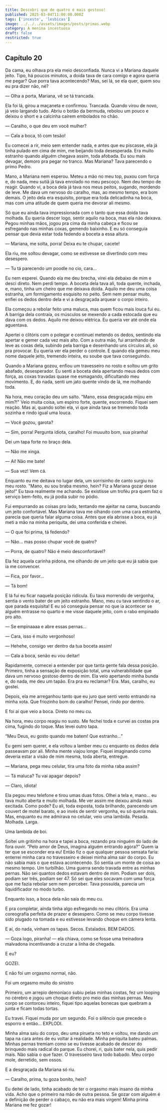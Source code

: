 ```yaml
---
title: Descobri que de quatro é mais gostoso!
published: 2025-03-04T11:00:00.000Z
tags: ['incesto', 'lesbicas']
image: ../../../assets/images/posts/primas.webp
category: A menina incestuosa
draft: false
restricted: true
---
```


## Capítulo 20

Da cama, eu olhava pra ela meio desconfiada. Nunca vi a Mariana daquele jeito. Tipo, há poucos minutos, a doida tava de cara comigo e agora queria me pegar? Que porra tava acontecendo? Mas, sei lá, se ela quer, quem sou eu pra dizer não, né?

— Olha a porta, Mariana, vê se tá trancada.

Ela foi lá, girou a maçaneta e confirmou. Trancada. Quando virou de novo, já veio largando tudo. Abriu o botão da bermuda, rebolou um pouco e deixou o short e a calcinha caírem embolados no chão.

— Caralho, o que deu em você mulher?

— Cala a boca, tô com tesão!

Eu comecei a rir, meio sem entender nada, e antes que eu piscasse, ela já tinha pulado em cima de mim, me beijando toda desesperada. Era muito estranho quando alguém chegava assim, toda afobada. Eu sou mais devagar, demoro pra pegar no tranco. Mas Mariana? Tava parecendo o primo Pedro.

Mano, a Mariana nem esperou. Meteu a mão no meu top, puxou com força e, do nada, meu sutiã já tava enrolado no meu pescoço. Nem deu tempo de reagir. Quando vi, a boca dela já tava nos meus peitos, sugando, mordendo de leve. Me dava um nervoso do caralho, mas, ao mesmo tempo, era bom demais. O jeito dela era esquisito, porque era toda delicadinha na boca, mas com uma atitude de quem queria me devorar ali mesmo.

Só que eu ainda tava impressionada com o tanto que essa doida tava molhada. Eu queria descer logo, sentir aquilo na boca, mas ela não deixava. Pegou minhas mãos, jogou pra cima da minha cabeça e ficou se esfregando nas minhas coxas, gemendo baixinho. E eu só conseguia pensar que devia estar toda fedendo a boceta a essa altura.

— Mariana, me solta, porra! Deixa eu te chupar, cacete!

Ela riu, me soltou devagar, como se estivesse se divertindo com meu desespero.

— Tu tá parecendo um poodle no cio, cara…

Eu nem esperei. Quando ela me deu brecha, virei ela debaixo de mim e desci direto. Nem perdi tempo. A boceta dela tava ali, toda quente, inchada, e, mano, tinha um cheiro que me deixava doida. Aquilo me deu uma coisa estranha, um formigamento esquisito no peito. Sem nem pensar muito, enfiei os dedos dentro dela e vi a desgraçada arquear o corpo inteiro.

Ela começou a rebolar feito uma maluca, mas quem ficou mais louca fui eu. A barriga dela contraía, os músculos se mexendo a cada estocada que eu dava com os dedos. Aquilo me deixou elétrica. Eu queria ver até onde ela aguentava.

Apertei o clitóris com o polegar e continuei metendo os dedos, sentindo ela apertar e gemer cada vez mais alto. Com a outra mão, fui arranhando de leve as coxas dela, subindo pela barriga e desenhando uns círculos ali, só pra provocar. Eu queria ver ela perder o controle. E quando ela gemeu meu nome daquele jeito, tremendo inteira, eu soube que tava conseguindo.

Quando a Mariana gozou, enfiou um travesseiro no rosto e soltou um grito abafado, desesperador. Eu senti a boceta dela apertando meus dedos com força, as coxas travadas quase me esmagando, dificultando meu movimento. E, do nada, senti um jato quente vindo de lá, me molhando toda.

Na hora, meu coração deu um salto. "Mano, essa desgraçada mijou em mim?!" Veio muita coisa, um espirro forte, quente, escorrendo. Fiquei sem reação. Mas aí, quando soltei ela, vi que ainda tava se tremendo toda sozinha e rindo igual uma louca.

— Você gozou, garota?

— Sim, porra! Pergunta idiota, caralho! Foi muuuito bom, sua piranha!

Dei um tapa forte no braço dela.

— Não me xinga.

— Ai! Não me bate!

— Sua vez! Vem cá.

Enquanto eu me deitava no lugar dela, um sorrisinho de canto surgiu no meu rosto. "Mano, eu sou braba mesmo, hein? Fiz a Mariana gozar desse jeito!" Eu tava realmente me achando. Se existisse um troféu pra quem faz o serviço bem-feito, eu já podia subir no pódio.

Fui empurrando as coisas pro lado, tentando me ajeitar na cama, buscando um jeito confortável. Mas Mariana tava me olhando com uma cara estranha, parecia que queria falar alguma coisa. Antes que ela abrisse a boca, eu já meti a mão na minha periquita, dei uma conferida e cheirei.

— O que foi prima, tá fedendo?

— Não… mas posso chupar você de quatro?

— Porra, de quatro? Não é meio desconfortável?

Ela fez aquela carinha pidona, me olhando de um jeito que eu já sabia que ia me convencer.

— Fica, por favor…

— Tá bom!

E lá fui eu ficar naquela posição ridícula. Eu tava morrendo de vergonha, sentia o vento bater de um jeito estranho. Mano, meu cu tava sentindo o ar, que parada esquisita! E eu só conseguia pensar no que ia acontecer se alguém entrasse no quarto e me visse daquele jeito, com o rabo empinado pro alto.

— Se empinaaaa e abre essas pernas…

— Cara, isso é muito vergonhoso!

— Hehehe, consigo ver dentro da tua boceta assim!

— Cala a boca, senão eu vou deitar!

Rapidamente, comecei a entender por que tanta gente fala dessa posição. Primeiro, tinha a sensação de exposição total, uma vulnerabilidade que dava um nervoso gostoso dentro de mim. Ela veio apertando minha bunda e, do nada, me deu um tapão. Era pra eu reclamar? Era. Mas, caralho, eu gostei.

Depois, ela me arreganhou tanto que eu juro que senti vento entrando na minha xota. Que friozinho bom do caralho! Pensei, rindo por dentro.

E foi aí que veio a boca. Direto no meu cu.

Na hora, meu corpo reagiu no susto. Me fechei toda e curvei as costas pra cima, fugindo do toque. Mas levei outro tapa.

“Meu Deus, eu gosto quando me batem! Que estranho…”

Eu gemi sem querer, e ela voltou a lamber meu cu enquanto os dedos dela passeavam por ali. Minha mente viajou longe. Fiquei imaginando como deveria estar a visão de mim mesma, toda aberta, entregue.

— Mariana, pega meu celular, tira uma foto da minha raba assim?

— Tá maluca? Tu vai apagar depois?

— Claro, idiota!

Ela pegou meu telefone e tirou umas duas fotos. Olhei a tela e, mano… eu tava muito aberta e muito molhada. Me ver assim me deixou ainda mais excitada. Como pode? Eu ali, toda exposta, toda brilhando, parecendo um couvert de motel barato, e ao invés de sentir vergonha, eu só queria mais. Mas, enquanto eu me admirava no celular, veio uma lambida. Pesada. Molhada. Larga.

Uma lambida de boi.

Soltei um gritinho na hora e tapei a boca, rezando pra ninguém do lado de fora ouvir. “Pelo amor de Deus, imagina alguém entrando agora?” Quem ia ter que se esconder era eu! Então fiz o que qualquer pessoa sensata faria: enterrei minha cara no travesseiro e deixei minha alma sair do corpo. Eu não sabia mais o que estava acontecendo. Só sentia um monte de coisa ao mesmo tempo. Um turbilhão. Uma guerra sendo travada entre as minhas pernas. Não sei quantos dedos estavam dentro de mim. Podiam ser dois, podiam ser três, podiam ser 47. Só sei que eles socavam com uma força que me fazia rebolar sem nem perceber. Tava possuída, parecia um liquidificador no modo turbo.

Enquanto isso, a boca dela não saía do meu cu.

E pra completar, ainda tinha algo esfregando no meu clitóris. Era uma coreografia perfeita de prazer e desespero. Como se meu corpo tivesse sido plugado na tomada e eu estivesse levando choque em câmera lenta.

E aí, do nada, vinham os tapas. Secos. Estalados. BEM DADOS.

— Goza logo, piranha! — ela chiava, como se fosse uma treinadora malvadona incentivando a cruzar a linha de chegada.

E eu?

GOZEI.

E não foi um orgasmo normal, não.

Foi um orgasmo muito do sinistro

Primeiro, um arrepio demoníaco subiu pelas minhas costas, fez um looping no cérebro e jogou um choque direto pro meio das minhas pernas. Meu corpo se contorceu inteiro, fiquei tipo aquelas bonecas que quebram a junta e ficam todas tortas.

Eu travei. Fiquei muda por um segundo. Foi o silêncio que precede o esporro e então… EXPLODI.

Minha alma saiu do corpo, deu uma pirueta no teto e voltou, me dando um tapa na cara antes de eu voltar à realidade. Minha periquita bateu palmas. Minhas pernas tremiam como se eu tivesse acabado de descer do brinquedo mais radical do parque. Eu chorei, ri, quis bater nela, quis pedir mais. Não sabia o que fazer. O travesseiro tava todo babado. Meu corpo mole, derretido, sem ossos.

E a desgraçada da Mariana só riu.

— Caralho, prima, tu goza bonito, hein?

Eu deitei de lado, tinha acabado de ter o orgasmo mais insano da minha vida. Acho que o primeiro na mão de outra pessoa. Se gozar com alguém é a definição de perder o cabaço, eu não era mais virgem! Minha prima Mariana me fez gozar!
